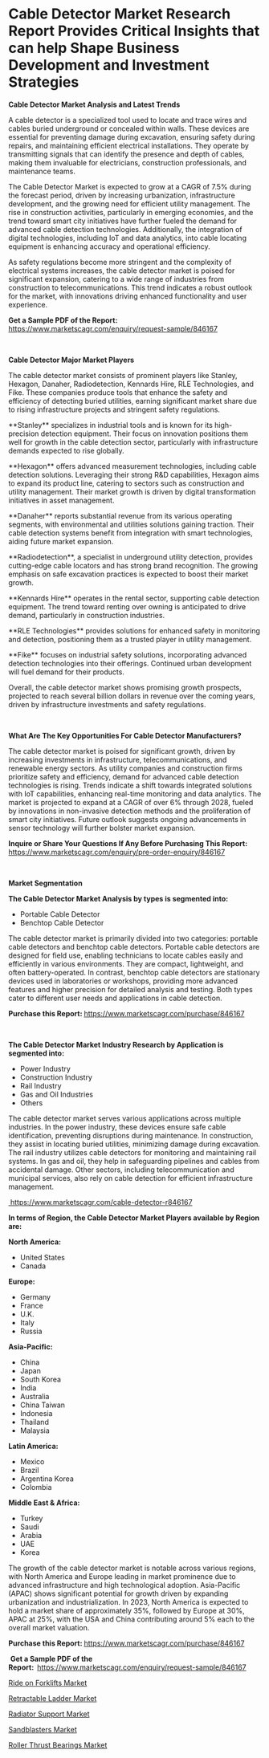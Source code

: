 <p><h1>Cable Detector Market Research Report Provides Critical Insights that can help Shape Business Development and Investment Strategies</h1></p><p><strong>Cable Detector Market Analysis and Latest Trends</strong></p>
<p><p>A cable detector is a specialized tool used to locate and trace wires and cables buried underground or concealed within walls. These devices are essential for preventing damage during excavation, ensuring safety during repairs, and maintaining efficient electrical installations. They operate by transmitting signals that can identify the presence and depth of cables, making them invaluable for electricians, construction professionals, and maintenance teams.</p><p>The Cable Detector Market is expected to grow at a CAGR of 7.5% during the forecast period, driven by increasing urbanization, infrastructure development, and the growing need for efficient utility management. The rise in construction activities, particularly in emerging economies, and the trend toward smart city initiatives have further fueled the demand for advanced cable detection technologies. Additionally, the integration of digital technologies, including IoT and data analytics, into cable locating equipment is enhancing accuracy and operational efficiency. </p><p>As safety regulations become more stringent and the complexity of electrical systems increases, the cable detector market is poised for significant expansion, catering to a wide range of industries from construction to telecommunications. This trend indicates a robust outlook for the market, with innovations driving enhanced functionality and user experience.</p></p>
<p><strong>Get a Sample PDF of the Report:&nbsp;</strong> <a href="https://www.marketscagr.com/enquiry/request-sample/846167?utm_campaign=3509&utm_medium=2&utm_source=Github&utm_content=ia&utm_term=10042025&utm_id=cable-detector">https://www.marketscagr.com/enquiry/request-sample/846167</a></p>
<p>&nbsp;</p>
<p><strong>Cable Detector Major Market Players</strong></p>
<p><p>The cable detector market consists of prominent players like Stanley, Hexagon, Danaher, Radiodetection, Kennards Hire, RLE Technologies, and Fike. These companies produce tools that enhance the safety and efficiency of detecting buried utilities, earning significant market share due to rising infrastructure projects and stringent safety regulations.</p><p>**Stanley** specializes in industrial tools and is known for its high-precision detection equipment. Their focus on innovation positions them well for growth in the cable detection sector, particularly with infrastructure demands expected to rise globally.</p><p>**Hexagon** offers advanced measurement technologies, including cable detection solutions. Leveraging their strong R&D capabilities, Hexagon aims to expand its product line, catering to sectors such as construction and utility management. Their market growth is driven by digital transformation initiatives in asset management.</p><p>**Danaher** reports substantial revenue from its various operating segments, with environmental and utilities solutions gaining traction. Their cable detection systems benefit from integration with smart technologies, aiding future market expansion.</p><p>**Radiodetection**, a specialist in underground utility detection, provides cutting-edge cable locators and has strong brand recognition. The growing emphasis on safe excavation practices is expected to boost their market growth.</p><p>**Kennards Hire** operates in the rental sector, supporting cable detection equipment. The trend toward renting over owning is anticipated to drive demand, particularly in construction industries.</p><p>**RLE Technologies** provides solutions for enhanced safety in monitoring and detection, positioning them as a trusted player in utility management.</p><p>**Fike** focuses on industrial safety solutions, incorporating advanced detection technologies into their offerings. Continued urban development will fuel demand for their products.</p><p>Overall, the cable detector market shows promising growth prospects, projected to reach several billion dollars in revenue over the coming years, driven by infrastructure investments and safety regulations.</p></p>
<p>&nbsp;</p>
<p><strong>What Are The Key Opportunities For Cable Detector Manufacturers?</strong></p>
<p><p>The cable detector market is poised for significant growth, driven by increasing investments in infrastructure, telecommunications, and renewable energy sectors. As utility companies and construction firms prioritize safety and efficiency, demand for advanced cable detection technologies is rising. Trends indicate a shift towards integrated solutions with IoT capabilities, enhancing real-time monitoring and data analytics. The market is projected to expand at a CAGR of over 6% through 2028, fueled by innovations in non-invasive detection methods and the proliferation of smart city initiatives. Future outlook suggests ongoing advancements in sensor technology will further bolster market expansion.</p></p>
<p><strong>Inquire or Share Your Questions If Any Before Purchasing This Report:</strong> <a href="https://www.marketscagr.com/enquiry/pre-order-enquiry/846167?utm_campaign=3509&utm_medium=2&utm_source=Github&utm_content=ia&utm_term=10042025&utm_id=cable-detector">https://www.marketscagr.com/enquiry/pre-order-enquiry/846167</a></p>
<p>&nbsp;</p>
<p><strong>Market Segmentation</strong></p>
<p><strong>The Cable Detector Market Analysis by types is segmented into:</strong></p>
<p><ul><li>Portable Cable Detector</li><li>Benchtop Cable Detector</li></ul></p>
<p><p>The cable detector market is primarily divided into two categories: portable cable detectors and benchtop cable detectors. Portable cable detectors are designed for field use, enabling technicians to locate cables easily and efficiently in various environments. They are compact, lightweight, and often battery-operated. In contrast, benchtop cable detectors are stationary devices used in laboratories or workshops, providing more advanced features and higher precision for detailed analysis and testing. Both types cater to different user needs and applications in cable detection.</p></p>
<p><strong>Purchase this Report:&nbsp;</strong><a href="https://www.marketscagr.com/purchase/846167?utm_campaign=3509&utm_medium=2&utm_source=Github&utm_content=ia&utm_term=10042025&utm_id=cable-detector">https://www.marketscagr.com/purchase/846167</a></p>
<p>&nbsp;</p>
<p><strong>The Cable Detector Market Industry Research by Application is segmented into:</strong></p>
<p><ul><li>Power Industry</li><li>Construction Industry</li><li>Rail Industry</li><li>Gas and Oil Industries</li><li>Others</li></ul></p>
<p><p>The cable detector market serves various applications across multiple industries. In the power industry, these devices ensure safe cable identification, preventing disruptions during maintenance. In construction, they assist in locating buried utilities, minimizing damage during excavation. The rail industry utilizes cable detectors for monitoring and maintaining rail systems. In gas and oil, they help in safeguarding pipelines and cables from accidental damage. Other sectors, including telecommunication and municipal services, also rely on cable detection for efficient infrastructure management.</p></p>
<p><a href="https://www.marketscagr.com/cable-detector-r846167?utm_campaign=3509&utm_medium=2&utm_source=Github&utm_content=ia&utm_term=10042025&utm_id=cable-detector">&nbsp;https://www.marketscagr.com/cable-detector-r846167</a></p>
<p><strong>In terms of Region, the Cable Detector Market Players available by Region are:</strong></p>
<p>
    <p> <strong> North America: </strong>
        <ul>
            <li>United States</li>
            <li>Canada</li>
        </ul>
        </p> 
    <p> <strong> Europe: </strong>
        <ul>
            <li>Germany</li>
            <li>France</li>
            <li>U.K.</li>
            <li>Italy</li>
            <li>Russia</li>
        </ul>
        </p> 
    <p> <strong> Asia-Pacific: </strong>
        <ul>
            <li>China</li>
            <li>Japan</li>
            <li>South Korea</li>
            <li>India</li>
            <li>Australia</li>
            <li>China Taiwan</li>
            <li>Indonesia</li>
            <li>Thailand</li>
            <li>Malaysia</li>
        </ul>
        </p> 
    <p> <strong> Latin America: </strong>
        <ul>
            <li>Mexico</li>
            <li>Brazil</li>
            <li>Argentina Korea</li>
            <li>Colombia</li>
        </ul>
        </p> 
    <p> <strong> Middle East & Africa: </strong>
        <ul>
            <li>Turkey</li>
            <li>Saudi</li>
            <li>Arabia</li>
            <li>UAE</li>
            <li>Korea</li>
        </ul>
    </p>
    </p>
<p><p>The growth of the cable detector market is notable across various regions, with North America and Europe leading in market prominence due to advanced infrastructure and high technological adoption. Asia-Pacific (APAC) shows significant potential for growth driven by expanding urbanization and industrialization. In 2023, North America is expected to hold a market share of approximately 35%, followed by Europe at 30%, APAC at 25%, with the USA and China contributing around 5% each to the overall market valuation.</p></p>
<p><strong>Purchase this Report: </strong><a href="https://www.marketscagr.com/purchase/846167?utm_campaign=3509&utm_medium=2&utm_source=Github&utm_content=ia&utm_term=10042025&utm_id=cable-detector">https://www.marketscagr.com/purchase/846167</a></p>
<p>&nbsp;<strong>Get a Sample PDF of the Report:&nbsp;&nbsp;</strong><a href="https://www.marketscagr.com/enquiry/request-sample/846167?utm_campaign=3509&utm_medium=2&utm_source=Github&utm_content=ia&utm_term=10042025&utm_id=cable-detector">https://www.marketscagr.com/enquiry/request-sample/846167</a></p>
<p><strong></strong></p>
<p><p><a href="https://github.com/ranewknaller/Market-Research-Report-List-1/blob/main/ride-on-forklifts-market.md?utm_campaign=3509&utm_medium=2&utm_source=Github&utm_content=ia&utm_term=10042025&utm_id=cable-detector">Ride on Forklifts Market</a></p><p><a href="https://github.com/rogetspate12/Market-Research-Report-List-1/blob/main/retractable-ladder-market.md?utm_campaign=3509&utm_medium=2&utm_source=Github&utm_content=ia&utm_term=10042025&utm_id=cable-detector">Retractable Ladder Market</a></p><p><a href="https://github.com/sahoolipko6f/Market-Research-Report-List-1/blob/main/radiator-support-market.md?utm_campaign=3509&utm_medium=2&utm_source=Github&utm_content=ia&utm_term=10042025&utm_id=cable-detector">Radiator Support Market</a></p><p><a href="https://github.com/wraggfomath/Market-Research-Report-List-1/blob/main/sandblasters-market.md?utm_campaign=3509&utm_medium=2&utm_source=Github&utm_content=ia&utm_term=10042025&utm_id=cable-detector">Sandblasters Market</a></p><p><a href="https://github.com/alawnhvicay/Market-Research-Report-List-1/blob/main/roller-thrust-bearings-market.md?utm_campaign=3509&utm_medium=2&utm_source=Github&utm_content=ia&utm_term=10042025&utm_id=cable-detector">Roller Thrust Bearings Market</a></p></p>